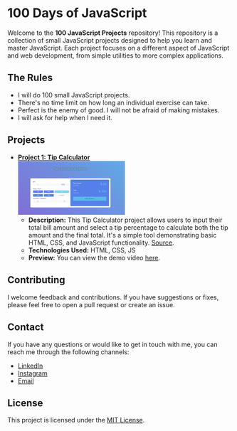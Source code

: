 # 100 Days of JavaScript

Welcome to the **100 JavaScript Projects** repository! This repository is a collection of small JavaScript projects designed to help you learn and master JavaScript. Each project focuses on a different aspect of JavaScript and web development, from simple utilities to more complex applications.


## The Rules

- I will do 100 small JavaScript projects.
- There's no time limit on how long an individual exercise can take.
- Perfect is the enemy of good. I will not be afraid of making mistakes.
- I will ask for help when I need it.


## Projects

- **[Project 1: Tip Calculator](https://github.com/OneSideMoon/100-js-projects/tree/main/tip-calculator)**
    <br>
    <img src="./preview/tip-calculator.png" style="width: 50%">
    - **Description:** This Tip Calculator project allows users to input their total bill amount and select a tip percentage to calculate both the tip amount and the final total. It's a simple tool demonstrating basic HTML, CSS, and JavaScript functionality. [Source](https://www.youtube.com/watch?v=AOCGM82uVFk&list=PLs7ELP0wqJomtWYbW0N7NYC2VIMg_fAi_&index=1).
    - **Technologies Used:** HTML, CSS, JS
    - **Preview:** You can view the demo video [here](https://drive.google.com/file/d/1d0oPEbIReuW9dLzs6O-lHDPA2LRyKzlF/view?usp=drive_link).


## Contributing

I welcome feedback and contributions. If you have suggestions or fixes, please feel free to open a pull request or create an issue.


## Contact

If you have any questions or would like to get in touch with me, you can reach me through the following channels:
- [LinkedIn](https://www.linkedin.com/in/muhammet-batuhan-sahin-965b81216/)
- [Instagram](https://www.instagram.com/one.side.moon/)
- [Email](mailto:batuhansahin9040@gmail.com)


## License

This project is licensed under the [MIT License](https://github.com/OneSideMoon/frontend-mentor-challenge/blob/main/LICENSE).
